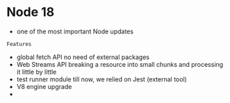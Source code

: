 # Node 18
- one of the most important Node updates


`Features`
- global fetch API
    no need of external packages
- Web Streams API
    breaking a resource into small chunks 
    and processing it little by little
- test runner module
    till now, we relied on Jest (external tool)
- V8 engine upgrade
- 